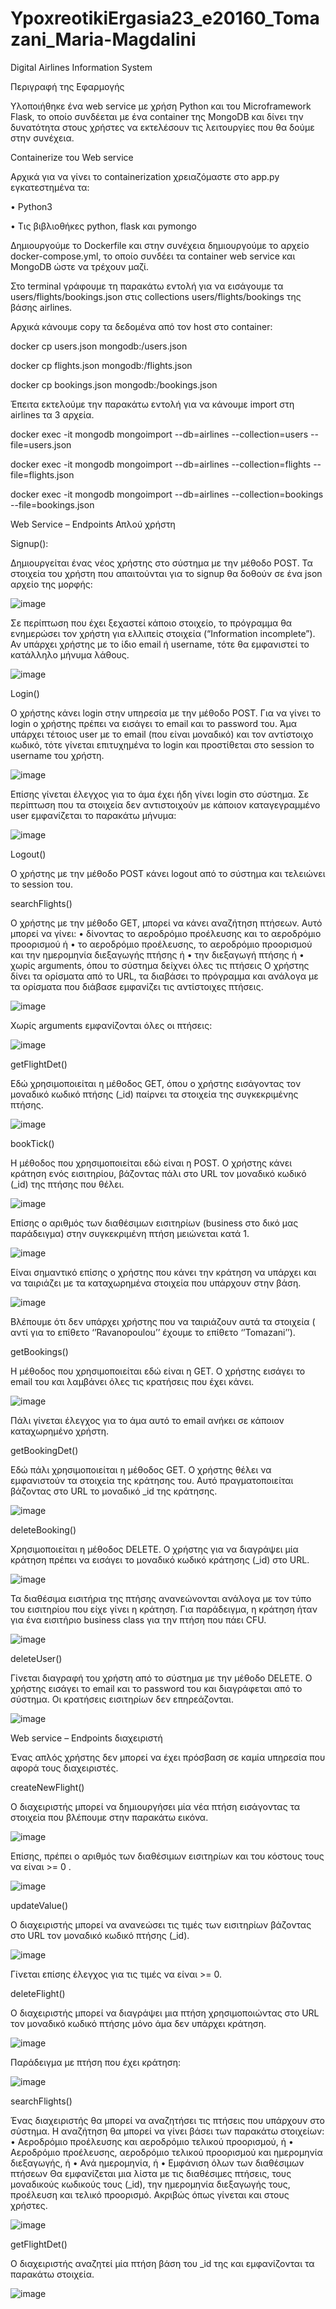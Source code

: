 # YpoxreotikiErgasia23_e20160_Tomazani_Maria-Magdalini
Digital Airlines Information System

Περιγραφή της Εφαρμογής

Υλοποιήθηκε ένα web service με χρήση Python και του Microframework Flask, το οποίο συνδέεται με ένα container της MongoDB και δίνει την δυνατότητα στους χρήστες να εκτελέσουν τις λειτουργίες που θα δούμε στην συνέχεια.

Containerize του Web service 

Αρχικά για να γίνει το containerization χρειαζόμαστε στο app.py εγκατεστημένα τα:

•	Python3 

•	Τις βιβλιοθήκες python, flask και pymongo

Δημιουργούμε το Dockerfile και στην συνέχεια δημιουργούμε το αρχείο docker-compose.yml, το οποίο συνδέει τα container web service και MongoDB ώστε να τρέχουν μαζί.

Στο terminal γράφουμε τη παρακάτω εντολή για να εισάγουμε τα users/flights/bookings.json στις collections users/flights/bookings της βάσης airlines.

Αρχικά κάνουμε copy τα δεδομένα από τον host στο container:

docker cp users.json mongodb:/users.json

docker cp flights.json mongodb:/flights.json

docker cp bookings.json mongodb:/bookings.json

Έπειτα εκτελούμε την παρακάτω εντολή για να κάνουμε import στη airlines τα 3 αρχεία.

docker exec -it mongodb mongoimport --db=airlines --collection=users --file=users.json

docker exec -it mongodb mongoimport --db=airlines --collection=flights --file=flights.json

docker exec -it mongodb mongoimport --db=airlines --collection=bookings --file=bookings.json


Web Service – Endpoints Απλού χρήστη


Signup():

Δημιουργείται ένας νέος χρήστης στο σύστημα με την μέθοδο POST. Τα στοιχεία του χρήστη που απαιτούνται για το signup θα δοθούν σε ένα json αρχείο της μορφής:


 ![image](https://github.com/MagdaToma8/YpoxreotikiErgasia23_e20160_Tomazani_Maria-Magdalini/assets/128919446/19692a78-b08d-4328-9cfe-7900458eb167)


Σε περίπτωση που έχει ξεχαστεί κάποιο στοιχείο, το πρόγραμμα θα ενημερώσει τον χρήστη για ελλιπείς στοιχεία (“Information incomplete”).
Αν υπάρχει χρήστης με το ίδιο email ή username, τότε θα εμφανιστεί το κατάλληλο μήνυμα λάθους.


 ![image](https://github.com/MagdaToma8/YpoxreotikiErgasia23_e20160_Tomazani_Maria-Magdalini/assets/128919446/4036762a-f4bd-4684-a052-c47ca7a7e644)



Login()

Ο χρήστης κάνει login στην υπηρεσία με την μέθοδο POST. 
Για να γίνει το login ο χρήστης πρέπει να εισάγει το email και το password του. Άμα υπάρχει τέτοιος user με το email (που είναι μοναδικό) και τον αντίστοιχο κωδικό, τότε γίνεται επιτυχημένα το login και προστίθεται στο session το username του χρήστη.


![image](https://github.com/MagdaToma8/YpoxreotikiErgasia23_e20160_Tomazani_Maria-Magdalini/assets/128919446/d6c55ebd-7b3d-4f5f-b500-e3b0f8457b10)


 
Επίσης γίνεται έλεγχος για το άμα έχει ήδη γίνει login στο σύστημα. 
Σε περίπτωση που τα στοιχεία δεν αντιστοιχούν με κάποιον καταγεγραμμένο user εμφανίζεται το παρακάτω μήνυμα:

 ![image](https://github.com/MagdaToma8/YpoxreotikiErgasia23_e20160_Tomazani_Maria-Magdalini/assets/128919446/622f61bd-486c-4e45-8e9b-43c38731b385)



Logout()

Ο χρήστης με την μέθοδο POST κάνει logout από το σύστημα και τελειώνει το session του.


searchFlights() 

Ο χρήστης με την μέθοδο GET, μπορεί να κάνει αναζήτηση πτήσεων. Αυτό μπορεί να γίνει: 
•	δίνοντας το αεροδρόμιο προέλευσης και το αεροδρόμιο προορισμού ή
•	το αεροδρόμιο προέλευσης, το αεροδρόμιο προορισμού και την ημερομηνία διεξαγωγής πτήσης ή
•	την διεξαγωγή πτήσης ή 
•	χωρίς arguments, όπου το σύστημα δείχνει όλες τις πτήσεις
Ο χρήστης δίνει τα ορίσματα από το URL, τα διαβάσει το πρόγραμμα και ανάλογα με τα ορίσματα που διάβασε εμφανίζει τις αντίστοιχες πτήσεις.

 
![image](https://github.com/MagdaToma8/YpoxreotikiErgasia23_e20160_Tomazani_Maria-Magdalini/assets/128919446/0f965110-8ebe-4d89-a931-1d864902065d)



Χωρίς arguments εμφανίζονται όλες οι πτήσεις:


![image](https://github.com/MagdaToma8/YpoxreotikiErgasia23_e20160_Tomazani_Maria-Magdalini/assets/128919446/f38dd5ba-2897-490c-b414-6b320a83bb99)


 
getFlightDet()

Εδώ χρησιμοποιείται η μέθοδος GET, όπου ο χρήστης εισάγοντας τον μοναδικό κωδικό πτήσης (_id) παίρνει τα στοιχεία της συγκεκριμένης πτήσης.


![image](https://github.com/MagdaToma8/YpoxreotikiErgasia23_e20160_Tomazani_Maria-Magdalini/assets/128919446/2d397b4e-08b2-42fa-ba82-aa97ee16e465)

 


bookTick()

Η μέθοδος που χρησιμοποιείται εδώ είναι η POST. Ο χρήστης κάνει κράτηση ενός εισιτηρίου, βάζοντας πάλι στο  URL τον μοναδικό κωδικό (_id) της πτήσης που θέλει.


![image](https://github.com/MagdaToma8/YpoxreotikiErgasia23_e20160_Tomazani_Maria-Magdalini/assets/128919446/ada9104b-0cfc-4f15-8f3a-ff78ba0a2f88)


 
Επίσης ο αριθμός των διαθέσιμων εισιτηρίων (business στο δικό μας παράδειγμα) στην συγκεκριμένη πτήση μειώνεται κατά 1.


![image](https://github.com/MagdaToma8/YpoxreotikiErgasia23_e20160_Tomazani_Maria-Magdalini/assets/128919446/c2997c04-5835-4827-ba27-69c082028268)


 
Είναι σημαντικό επίσης ο χρήστης που κάνει την κράτηση να υπάρχει και να ταιριάζει με τα καταχωρημένα στοιχεία που υπάρχουν στην βάση.


![image](https://github.com/MagdaToma8/YpoxreotikiErgasia23_e20160_Tomazani_Maria-Magdalini/assets/128919446/c4e91f16-4a55-4255-a79b-7243d878c1a5)


 
Βλέπουμε ότι δεν υπάρχει χρήστης που να ταιριάζουν αυτά τα στοιχεία ( αντί για το επίθετο ‘’Ravanopoulou’’ έχουμε το επίθετο ‘’Tomazani’’).


getBookings()

H μέθοδος που χρησιμοποιείται εδώ είναι η GET. Ο χρήστης εισάγει το email του και λαμβάνει όλες τις κρατήσεις που έχει κάνει.


![image](https://github.com/MagdaToma8/YpoxreotikiErgasia23_e20160_Tomazani_Maria-Magdalini/assets/128919446/259c3be6-d899-43cd-b9d8-810906c14c58)

 

Πάλι γίνεται έλεγχος για το άμα αυτό το email ανήκει σε κάποιον καταχωρημένο χρήστη.


getBookingDet()

Εδώ πάλι χρησιμοποιείται η μέθοδος GET. Ο χρήστης θέλει να εμφανιστούν τα στοιχεία της κράτησης του. Αυτό πραγματοποιείται βάζοντας στο URL το μοναδικό _id της κράτησης.


![image](https://github.com/MagdaToma8/YpoxreotikiErgasia23_e20160_Tomazani_Maria-Magdalini/assets/128919446/3d533c8b-abc9-49fd-8512-1228b0782d5e)

 


deleteBooking()

Χρησιμοποιείται η μέθοδος DELETE. Ο χρήστης για να διαγράψει μία κράτηση πρέπει να εισάγει το μοναδικό κωδικό κράτησης (_id) στο URL.
 


![image](https://github.com/MagdaToma8/YpoxreotikiErgasia23_e20160_Tomazani_Maria-Magdalini/assets/128919446/3977ff37-73fd-4125-acb1-9fbfc2664491)




Τα διαθέσιμα εισιτήρια της πτήσης ανανεώνονται ανάλογα με τον τύπο του εισιτηρίου που είχε γίνει η κράτηση. Για παράδειγμα, η κράτηση ήταν για ένα εισιτήριο business class για την πτήση που πάει CFU.
 

![image](https://github.com/MagdaToma8/YpoxreotikiErgasia23_e20160_Tomazani_Maria-Magdalini/assets/128919446/f9cf86c1-0cf6-45ef-8b27-51c642221fce)




deleteUser()

Γίνεται διαγραφή του χρήστη από το σύστημα με την μέθοδο DELETE. Ο χρήστης εισάγει το email και το password του και διαγράφεται από το σύστημα. Οι κρατήσεις εισιτηρίων δεν επηρεάζονται.
 


![image](https://github.com/MagdaToma8/YpoxreotikiErgasia23_e20160_Tomazani_Maria-Magdalini/assets/128919446/c5c674cd-b879-4d44-bbc2-9c21e4ace1c7)




Web service – Endpoints διαχειριστή 

Ένας απλός χρήστης δεν μπορεί να έχει πρόσβαση σε καμία υπηρεσία που αφορά τους διαχειριστές.


createNewFlight()

Ο διαχειριστής μπορεί να δημιουργήσει μία νέα πτήση εισάγοντας τα στοιχεία που βλέπουμε στην παρακάτω εικόνα. 


![image](https://github.com/MagdaToma8/YpoxreotikiErgasia23_e20160_Tomazani_Maria-Magdalini/assets/128919446/b13be541-821c-441c-b162-878123b08625)


 
Επίσης, πρέπει ο αριθμός των διαθέσιμων εισιτηρίων και του κόστους τους να είναι >= 0 .



![image](https://github.com/MagdaToma8/YpoxreotikiErgasia23_e20160_Tomazani_Maria-Magdalini/assets/128919446/a367ca53-32cb-4777-86ac-e9c2a04fec1a)




updateValue()

Ο διαχειριστής μπορεί να ανανεώσει τις τιμές των εισιτηρίων βάζοντας στο URL τον μοναδικό κωδικό πτήσης (_id).


![image](https://github.com/MagdaToma8/YpoxreotikiErgasia23_e20160_Tomazani_Maria-Magdalini/assets/128919446/910e1211-bd56-49c0-b18d-8b7225c9d657)



Γίνεται επίσης έλεγχος για τις τιμές να είναι >= 0. 


deleteFlight()

Ο διαχειριστής μπορεί να διαγράψει μια πτήση χρησιμοποιώντας στο URL τον μοναδικό κωδικό πτήσης μόνο άμα δεν υπάρχει κράτηση.



![image](https://github.com/MagdaToma8/YpoxreotikiErgasia23_e20160_Tomazani_Maria-Magdalini/assets/128919446/9266f6c6-a275-4758-ae6f-e4db8e705897)


 
Παράδειγμα με πτήση που έχει κράτηση:


![image](https://github.com/MagdaToma8/YpoxreotikiErgasia23_e20160_Tomazani_Maria-Magdalini/assets/128919446/5bf4a609-1c9e-4a5c-8cdf-c3f89d5d1e6f)




 
searchFlights()

Ένας διαχειριστής θα μπορεί να αναζητήσει τις πτήσεις που υπάρχουν στο σύστημα. Η αναζήτηση θα μπορεί να γίνει βάσει των παρακάτω στοιχείων: 
•	Αεροδρόμιο προέλευσης και αεροδρόμιο τελικού προορισμού, ή 
•	Αεροδρόμιο προέλευσης, αεροδρόμιο τελικού προορισμού και ημερομηνία διεξαγωγής, ή 
•	Ανά ημερομηνία, ή 
•	Εμφάνιση όλων των διαθέσιμων πτήσεων 
Θα εμφανίζεται μια λίστα με τις διαθέσιμες πτήσεις, τους μοναδικούς κωδικούς τους (_id), την ημερομηνία διεξαγωγής τους, προέλευση και τελικό προορισμό.
Ακριβώς όπως γίνεται και στους χρήστες.
 


![image](https://github.com/MagdaToma8/YpoxreotikiErgasia23_e20160_Tomazani_Maria-Magdalini/assets/128919446/c408aa95-27bb-4ad7-a1d1-a5ee62bdf773)




getFlightDet()

Ο διαχειριστής αναζητεί μία πτήση βάση του _id της και εμφανίζονται τα παρακάτω στοιχεία.


![image](https://github.com/MagdaToma8/YpoxreotikiErgasia23_e20160_Tomazani_Maria-Magdalini/assets/128919446/0257faca-b8ed-4cf8-9869-06c637f213e4)

 
